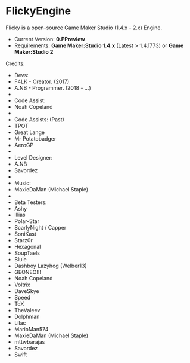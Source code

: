 # FlickyEngine
Flicky is a open-source Game Maker Studio (1.4.x - 2.x) 
Engine. 

* Current Version: **0.PPreview**
* Requirements: **Game Maker:Studio 1.4.x** (Latest > 1.4.1773) or **Game Maker:Studio 2**

Credits:

* Devs:
* F4LK - Creator. (2017)
* A.NB  - Programmer. (2018 - ...)
* 
* Code Assist:
* Noah Copeland 
* 
* Code Assists: (Past)
* TPOT
* Great Lange
* Mr Potatobadger
* AeroGP
* 
* Level Designer:
* A.NB
* Savordez
* 
* Music:
* MaxieDaMan (Michael Staple)
* 
* Beta Testers:
* Ashy
* Illias
* Polar-Star
* ScarlyNight / Capper
* SoniKast
* Starz0r
* Hexagonal
* SoupTaels
* Bluie
* Dashboy Lazyhog (Welber13)
* GEONEO!!!
* Noah Copeland
* Voltrix
* DaveSkye
* Speed
* TeX
* TheValeev
* Dolphman
* Lilac
* MarioMan574
* MaxieDaMan (Michael Staple)
* mttwbarajas
* Savordez
* Swift